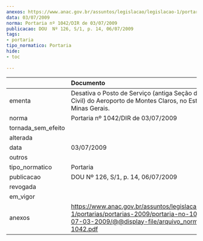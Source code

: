 ```yaml
---
anexos: https://www.anac.gov.br/assuntos/legislacao/legislacao-1/portarias/portarias-2009/portaria-no-1042-dir-de-07-03-2009/@@display-file/arquivo_norma/PA2009-1042.pdf
data: 03/07/2009
norma: Portaria nº 1042/DIR de 03/07/2009
publicacao: DOU  Nº 126, S/1, p. 14, 06/07/2009
tags:
- portaria
tipo_normatico: Portaria
hide: 
- toc 
 
---
```


|                    | Documento                                                                                                                                                         |
|:-------------------|:------------------------------------------------------------------------------------------------------------------------------------------------------------------|
| ementa             | Desativa o Posto de Serviço (antiga Seção de Aviação Civil) do Aeroporto de Montes Claros, no Estado de Minas Gerais.                                             |
| norma              | Portaria nº 1042/DIR de 03/07/2009                                                                                                                                |
| tornada_sem_efeito |                                                                                                                                                                   |
| alterada           |                                                                                                                                                                   |
| data               | 03/07/2009                                                                                                                                                        |
| outros             |                                                                                                                                                                   |
| tipo_normatico     | Portaria                                                                                                                                                          |
| publicacao         | DOU  Nº 126, S/1, p. 14, 06/07/2009                                                                                                                               |
| revogada           |                                                                                                                                                                   |
| em_vigor           |                                                                                                                                                                   |
| anexos             | https://www.anac.gov.br/assuntos/legislacao/legislacao-1/portarias/portarias-2009/portaria-no-1042-dir-de-07-03-2009/@@display-file/arquivo_norma/PA2009-1042.pdf |